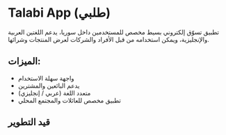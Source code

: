 # Talabi App (طلبي)

تطبيق تسوّق إلكتروني بسيط مخصص للمستخدمين داخل سوريا، يدعم اللغتين العربية والإنجليزية، ويمكن استخدامه من قبل الأفراد والشركات لعرض المنتجات وشرائها.

## الميزات:
- واجهة سهلة الاستخدام
- يدعم البائعين والمشترين
- متعدد اللغة (عربي / إنجليزي)
- تطبيق مخصص للعائلات والمجتمع المحلي

## قيد التطوير